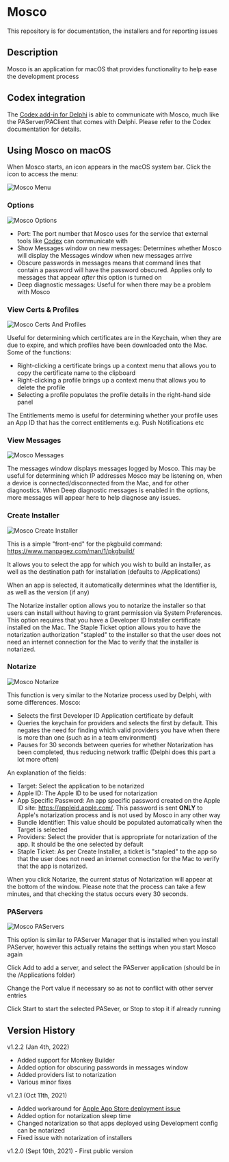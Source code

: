 # Mosco

This repository is for documentation, the installers and for reporting issues

## Description

Mosco is an application for macOS that provides functionality to help ease the development process

## Codex integration

The [Codex add-in for Delphi](https://github.com/DelphiWorlds/Codex) is able to communicate with Mosco, much like the PAServer/PAClient that comes with Delphi. Please refer to the Codex documentation for details. 

## Using Mosco on macOS

When Mosco starts, an icon appears in the macOS system bar. Click the icon to access the menu:

![Mosco Menu](./Screenshots/MoscoMacOSMenu.png)

### Options

![Mosco Options](./Screenshots/MoscoMacOSOptions.png)

* Port: The port number that Mosco uses for the service that external tools like [Codex](https://github.com/DelphiWorlds/Codex) can communicate with
* Show Messages window on new messages: Determines whether Mosco will display the Messages window when new messages arrive
* Obscure passwords in messages means that command lines that contain a password will have the password obscured. Applies only to messages that appear *after* this option is turned on
* Deep diagnostic messages: Useful for when there may be a problem with Mosco

### View Certs & Profiles

![Mosco Certs And Profiles](./Screenshots/MoscoMacOSCertsAndProfiles.png)

Useful for determining which certificates are in the Keychain, when they are due to expire, and which profiles have been downloaded onto the Mac. Some of the functions:

* Right-clicking a certificate brings up a context menu that allows you to copy the certificate name to the clipboard
* Right-clicking a profile brings up a context menu that allows you to delete the profile
* Selecting a profile populates the profile details in the right-hand side panel

The Entitlements memo is useful for determining whether your profile uses an App ID that has the correct entitlements e.g. Push Notifications etc

### View Messages

![Mosco Messages](./Screenshots/MoscoMacOSMessages.png)

The messages window displays messages logged by Mosco. This may be useful for determining which IP addresses Mosco may be listening on, when a device is connected/disconnected from the Mac, and for other diagnostics. When Deep diagnostic messages is enabled in the options, more messages will appear here to help diagnose any issues.

### Create Installer

![Mosco Create Installer](./Screenshots/MoscoMacOSCreateInstaller.png)

This is a simple "front-end" for the pkgbuild command: https://www.manpagez.com/man/1/pkgbuild/

It allows you to select the app for which you wish to build an installer, as well as the destination path for installation (defaults to /Applications)

When an app is selected, it automatically determines what the Identifier is, as well as the version (if any)

The Notarize installer option allows you to notarize the installer so that users can install without having to grant permission via System Preferences. This option requires that you have a Developer ID Installer certificate installed on the Mac. The Staple Ticket option allows you to have the notarization authorization "stapled" to the installer so that the user does not need an internet connection for the Mac to verify that the installer is notarized.

### Notarize

![Mosco Notarize](./Screenshots/MoscoMacOSNotarize.png)

This function is very similar to the Notarize process used by Delphi, with some differences. Mosco:

* Selects the first Developer ID Application certificate by default
* Queries the keychain for providers and selects the first by default. This negates the need for finding which valid providers you have when there is more than one (such as in a team environment)
* Pauses for 30 seconds between queries for whether Notarization has been completed, thus reducing network traffic (Delphi does this part a lot more often)

An explanation of the fields:

* Target: Select the application to be notarized
* Apple ID: The Apple ID to be used for notarization
* App Specific Password: An app specific password created on the Apple ID site: https://appleid.apple.com/. This password is sent **ONLY** to Apple's notarization process and is not used by Mosco in any other way
* Bundle Identifier: This value should be populated automatically when the Target is selected
* Providers: Select the provider that is appropriate for notarization of the app. It should be the one selected by default
* Staple Ticket: As per Create Installer, a ticket is "stapled" to the app so that the user does not need an internet connection for the Mac to verify that the app is notarized.

When you click Notarize, the current status of Notarization will appear at the bottom of the window. Please note that the process can take a few minutes, and that checking the status occurs every 30 seconds.

### PAServers

![Mosco PAServers](./Screenshots/MoscoMacOSPAServers.png)

This option is similar to PAServer Manager that is installed when you install PAServer, however this actually retains the settings when you start Mosco again

Click Add to add a server, and select the PAServer application (should be in the /Applications folder)

Change the Port value if necessary so as not to conflict with other server entries

Click Start to start the selected PASever, or Stop to stop it if already running

## Version History

v1.2.2 (Jan 4th, 2022)

* Added support for Monkey Builder
* Added option for obscuring passwords in messages window
* Added providers list to notarization 
* Various minor fixes

v1.2.1 (Oct 11th, 2021)

* Added workaround for [Apple App Store deployment issue](https://quality.embarcadero.com/browse/RSP-35701)
* Added option for notarization sleep time
* Changed notarization so that apps deployed using Development config can be notarized
* Fixed issue with notarization of installers

v1.2.0 (Sept 10th, 2021) - First public version 






